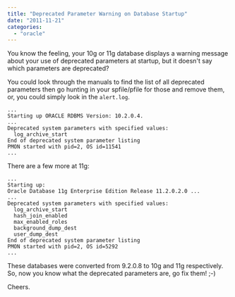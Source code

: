 ```yaml
---
title: "Deprecated Parameter Warning on Database Startup"
date: "2011-11-21"
categories: 
  - "oracle"
---
```


You know the feeling, your 10g or 11g database displays a warning message about your use of deprecated parameters at startup, but it doesn't say which parameters are deprecated?

You could look through the manuals to find the list of all deprecated parameters then go hunting in your spfile/pfile for those and remove them, or, you could simply look in the `alert.log`.

```text
...
Starting up ORACLE RDBMS Version: 10.2.0.4.
...
Deprecated system parameters with specified values:
  log_archive_start
End of deprecated system parameter listing
PMON started with pid=2, OS id=11541
...
```

There are a few more at 11g:

```text
...
Starting up:
Oracle Database 11g Enterprise Edition Release 11.2.0.2.0 ...
...
Deprecated system parameters with specified values:
  log_archive_start
  hash_join_enabled
  max_enabled_roles
  background_dump_dest
  user_dump_dest
End of deprecated system parameter listing
PMON started with pid=2, OS id=5292
...
```

These databases were converted from 9.2.0.8 to 10g and 11g respectively. So, now you know what the deprecated parameters are, go fix them! ;-)

Cheers.
